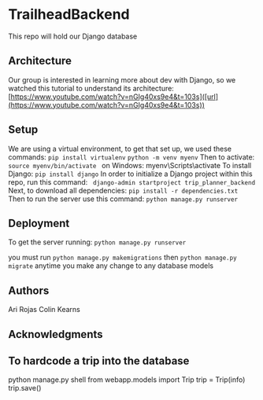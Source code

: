 # TrailheadBackend

This repo will hold our Django database

## Architecture

Our group is interested in learning more about dev with Django, so we watched this tutorial to understand its architecture: [https://www.youtube.com/watch?v=nGIg40xs9e4&t=103s]([url](https://www.youtube.com/watch?v=nGIg40xs9e4&t=103s))

## Setup

We are using a virtual environment, to get that set up, we used these commands: 
` pip install virtualenv `
`python -m venv myenv`
Then to activate: 
`source myenv/bin/activate `
on Windows: myenv\Scripts\activate
To install Django: 
`pip install django`
In order to initialize a Django project within this repo, run this command: 
` django-admin startproject trip_planner_backend`
Next, to download all dependencies: 
`pip install -r dependencies.txt`
Then to run the server use this command: 
`python manage.py runserver`


## Deployment

To get the server running: `python manage.py runserver`

you must run `python manage.py makemigrations` then `python manage.py migrate` anytime you make any change to any database models  

## Authors

Ari Rojas
Colin Kearns

## Acknowledgments

## To hardcode a trip into the database
python manage.py shell
from webapp.models import Trip
trip = Trip(info)
trip.save()


